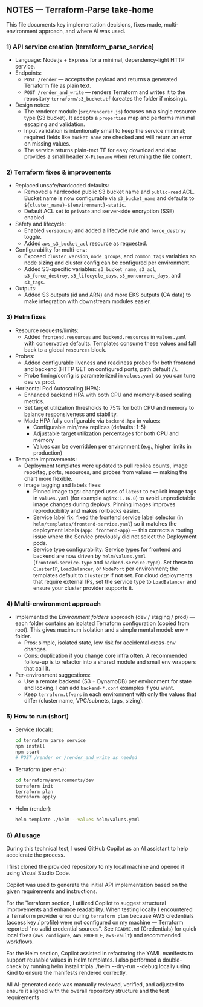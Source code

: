 ## NOTES — Terraform-Parse take-home

This file documents key implementation decisions, fixes made, multi-environment approach, and where AI was used.

### 1) API service creation (terraform_parse_service)
- Language: Node.js + Express for a minimal, dependency-light HTTP service.
- Endpoints:
	- `POST /render` — accepts the payload and returns a generated Terraform file as plain text.
	- `POST /render_and_write` — renders Terraform and writes it to the repository `terraform/s3_bucket.tf` (creates the folder if missing).
- Design notes:
	- The renderer module (`src/renderer.js`) focuses on a single resource type (S3 bucket). It accepts a `properties` map and performs minimal escaping and validation.
	- Input validation is intentionally small to keep the service minimal; required fields like `bucket-name` are checked and will return an error on missing values.
	- The service returns plain-text TF for easy download and also provides a small header `X-Filename` when returning the file content.

### 2) Terraform fixes & improvements
- Replaced unsafe/hardcoded defaults:
	- Removed a hardcoded public S3 bucket name and `public-read` ACL. Bucket name is now configurable via `s3_bucket_name` and defaults to `${cluster_name}-${environment}-static`.
	- Default ACL set to `private` and server-side encryption (SSE) enabled.
- Safety and lifecycle:
	- Enabled `versioning` and added a lifecycle rule and `force_destroy` toggle.
	- Added `aws_s3_bucket_acl` resource as requested.
- Configurability for multi-env:
	- Exposed `cluster_version`, `node_groups`, and `common_tags` variables so node sizing and cluster config can be configured per environment.
	- Added S3-specific variables: `s3_bucket_name`, `s3_acl`, `s3_force_destroy`, `s3_lifecycle_days`, `s3_noncurrent_days`, and `s3_tags`.
- Outputs:
	- Added S3 outputs (id and ARN) and more EKS outputs (CA data) to make integration with downstream modules easier.

### 3) Helm fixes
- Resource requests/limits:
	- Added `frontend.resources` and `backend.resources` in `values.yaml` with conservative defaults. Templates consume these values and fall back to a global `resources` block.
- Probes:
	- Added configurable liveness and readiness probes for both frontend and backend (HTTP GET on configured ports, path default `/`).
	- Probe timing/config is parameterized in `values.yaml` so you can tune dev vs prod.
- Horizontal Pod Autoscaling (HPA):
	- Enhanced backend HPA with both CPU and memory-based scaling metrics.
	- Set target utilization thresholds to 75% for both CPU and memory to balance responsiveness and stability.
	- Made HPA fully configurable via `backend.hpa` in values:
		- Configurable min/max replicas (defaults: 1-5)
		- Adjustable target utilization percentages for both CPU and memory
		- Values can be overridden per environment (e.g., higher limits in production)
- Template improvements:
	- Deployment templates were updated to pull replica counts, image repo/tag, ports, resources, and probes from values — making the chart more flexible.
  - Image tagging and labels fixes:
      - Pinned image tags: changed uses of `latest` to explicit image tags in `values.yaml` (for example `nginx:1.16.0`) to avoid unpredictable image changes during deploys. Pinning images improves reproducibility and makes rollbacks easier.
      - Service label fix: fixed the frontend service label selector (in `helm/templates/frontend-service.yaml`) so it matches the deployment labels (`app: frontend-app`) — this corrects a routing issue where the Service previously did not select the Deployment pods.
      - Service type configurability: Service types for frontend and backend are now driven by `helm/values.yaml` (`frontend.service.type` and `backend.service.type`). Set these to `ClusterIP`, `LoadBalancer`, or `NodePort` per environment; the templates default to `ClusterIP` if not set. For cloud deployments that require external IPs, set the service type to `LoadBalancer` and ensure your cluster provider supports it.
### 4) Multi-environment approach
- Implemented the *Environment folders* approach (dev / staging / prod) — each folder contains an isolated Terraform configuration (copied from root). This gives maximum isolation and a simple mental model: env = folder.
	- Pros: simple, isolated state, low risk for accidental cross-env changes.
	- Cons: duplication if you change core infra often. A recommended follow-up is to refactor into a shared module and small env wrappers that call it.
- Per-environment suggestions:
	- Use a remote backend (S3 + DynamoDB) per environment for state and locking. I can add `backend-*.conf` examples if you want.
	- Keep `terraform.tfvars` in each environment with only the values that differ (cluster name, VPC/subnets, tags, sizing).

### 5) How to run (short)
- Service (local):
	```bash
	cd terraform_parse_service
	npm install
	npm start
	# POST /render or /render_and_write as needed
	```
- Terraform (per env):
	```bash
	cd terraform/environments/dev
	terraform init
	terraform plan
	terraform apply
	```
- Helm (render):
	```bash
	helm template ./helm --values helm/values.yaml
	```

### 6) AI usage
During this technical test, I used GitHub Copilot as an AI assistant to help accelerate the process.

I first cloned the provided repository to my local machine and opened it using Visual Studio Code.

Copilot was used to generate the initial API implementation based on the given requirements and instructions.

For the Terraform section, I utilized Copilot to suggest structural improvements and enhance readability. When testing locally I encountered a Terraform provider error during `terraform plan` because AWS credentials (access key / profile) were not configured on my machine — Terraform reported "no valid credential sources". See `README.md` (Credentials) for quick local fixes (`aws configure`, `AWS_PROFILE`, `aws-vault`) and recommended workflows.

For the Helm section, Copilot assisted in refactoring the YAML manifests to support reusable values in Helm templates. I also performed a double-check by running helm install tripla ./helm --dry-run --debug locally using Kind to ensure the manifests rendered correctly.

All AI-generated code was manually reviewed, verified, and adjusted to ensure it aligned with the overall repository structure and the test requirements


